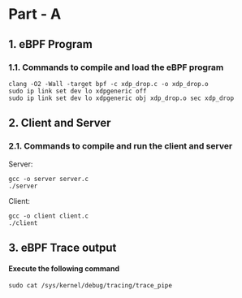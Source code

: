 # Part - A
## 1. eBPF Program
### 1.1. Commands to compile and load the eBPF program
```
clang -O2 -Wall -target bpf -c xdp_drop.c -o xdp_drop.o
sudo ip link set dev lo xdpgeneric off
sudo ip link set dev lo xdpgeneric obj xdp_drop.o sec xdp_drop
```

## 2. Client and Server
### 2.1. Commands to compile and run the client and server
Server:
```
gcc -o server server.c
./server
```
Client:
```
gcc -o client client.c
./client
```

## 3. eBPF Trace output
#### Execute the following command
```
sudo cat /sys/kernel/debug/tracing/trace_pipe
```

